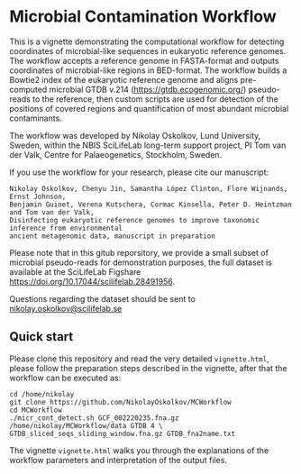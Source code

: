 # Microbial Contamination Workflow

This is a vignette demonstrating the computational workflow for detecting coordinates of microbial-like sequences in eukaryotic reference genomes. The workflow accepts a reference genome in FASTA-format and outputs coordinates of microbial-like regions in BED-format. The workflow builds a Bowtie2 index of the eukaryotic reference genome and aligns pre-computed microbial GTDB v.214 (https://gtdb.ecogenomic.org/) pseudo-reads to the reference, then custom scripts are used for detection of the positions of covered regions and quantification of most abundant microbial contaminants.

The workflow was developed by Nikolay Oskolkov, Lund University, Sweden, within the NBIS SciLifeLab long-term support project, PI Tom van der Valk, Centre for Palaeogenetics, Stockholm, Sweden.

If you use the workflow for your research, please cite our manuscript:

    Nikolay Oskolkov, Chenyu Jin, Samantha López Clinton, Flore Wijnands, Ernst Johnson, 
    Benjamin Guinet, Verena Kutschera, Cormac Kinsella, Peter D. Heintzman and Tom van der Valk, 
    Disinfecting eukaryotic reference genomes to improve taxonomic inference from environmental 
    ancient metagenomic data, manuscript in preparation

Please note that in this gitub reporsitory, we provide a small subset of microbial pseudo-reads for demonstration purposes, the full dataset is available at the SciLifeLab Figshare https://doi.org/10.17044/scilifelab.28491956.

Questions regarding the dataset should be sent to nikolay.oskolkov@scilifelab.se

## Quick start
Please clone this repository and read the very detailed `vignette.html`, please follow the preparation steps described in the vignette, after that the workflow can be executed as:

    cd /home/nikolay
    git clone https://github.com/NikolayOskolkov/MCWorkflow
    cd MCWorkflow
    ./micr_cont_detect.sh GCF_002220235.fna.gz /home/nikolay/MCWorkflow/data GTDB 4 \
    GTDB_sliced_seqs_sliding_window.fna.gz GTDB_fna2name.txt

The vignette `vignette.html` walks you through the explanations of the workflow parameters and interpretation of the output files.
